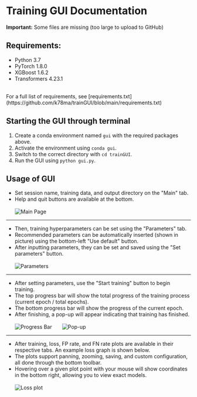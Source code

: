 # Training GUI Documentation
**Important:** Some files are missing (too large to upload to GitHub)

## Requirements:
- Python 3.7
- PyTorch 1.8.0
- XGBoost 1.6.2
- Transformers 4.23.1
<br>
For a full list of requirements, see [requirements.txt](https://github.com/k78ma/trainGUI/blob/main/requirements.txt)

## Starting the GUI through terminal
1. Create a conda environment named `gui` with the required packages above.
2. Activate the environment using `conda gui`.
3. Switch to the correct directory with `cd trainGUI`.
4. Run the GUI using `python gui.py`.

## Usage of GUI
- Set session name, training data, and output directory on the "Main" tab.
- Help and quit buttons are available at the bottom. <br> <br>
![Main Page](https://user-images.githubusercontent.com/77073162/208039476-fa9da6cc-8260-43f8-af8f-236fdea8ab2b.png)
---
- Then, training hyperparameters can be set using the "Parameters" tab.
- Recommended parameters can be automatically inserted (shown in picture) using the bottom-left "Use default" button.
- After inputting parameters, they can be set and saved using the "Set parameters" button. <br> <br>
![Parameters](https://user-images.githubusercontent.com/77073162/208040311-0b4a4437-de2f-461c-b39d-bb8d4d687fb2.png)
---
- After setting parameters, use the "Start training" button to begin training.
- The top progress bar will show the total progress of the training process (current epoch / total epochs).
- The bottom progress bar will show the progress of the current epoch.
- After finishing, a pop-up will appear indicating that training has finished. <br> <br>
![Progress Bar](https://user-images.githubusercontent.com/77073162/208041536-9b932eb4-a284-46f8-b933-7867b94db08a.png) &nbsp;	&nbsp;	&nbsp;	![Pop-up](https://user-images.githubusercontent.com/77073162/208041943-b6cdd719-e53d-412f-acca-b37f1ec4eb3e.png)
---
- After training, loss, FP rate, and FN rate plots are available in their respective tabs. An example loss graph is shown below. 
- The plots support panning, zooming, saving, and custom configuration, all done through the bottom toolbar. 
- Hovering over a given plot point with your mouse will show coordinates in the bottom right, allowing you to view exact models. <br> <br>
![Loss plot](https://user-images.githubusercontent.com/77073162/208042230-7a5ac3b1-d493-43e6-aff6-9539bcea29b6.png)

